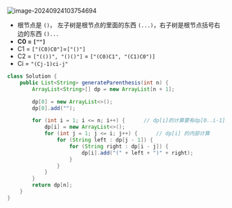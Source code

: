 
![image-20240924103754694](https://cdn.jsdelivr.net/gh/sword4869/pic1@main/images/202409241037746.png)

- 根节点是 `()`， 左子树是根节点的里面的东西 `(...)`，右子树是根节点括号右边的东西 `()...`
- **C0 = `[""]`**
- C1 = `["(C0)C0"]`=`["()"]`
- C2 = `["(())", "()()"]` = `["(C0)C1", "(C1)C0")]`
- Ci = `"(Cj-1)ci-j"`
```java
class Solution {
    public List<String> generateParenthesis(int n) {
        ArrayList<String>[] dp = new ArrayList[n + 1];

        dp[0] = new ArrayList<>();
        dp[0].add("");

        for (int i = 1; i <= n; i++) {      // dp[i]的计算要有dp[0..i-1]的历史结果
            dp[i] = new ArrayList<>();
            for (int j = 1; j <= i; j++) {      // dp[i] 的内部计算
                for (String left : dp[j - 1]) {
                    for (String right : dp[i - j]) {
                        dp[i].add("(" + left + ")" + right);
                    }
                }
            }
        }
        return dp[n];
    }
}
```

